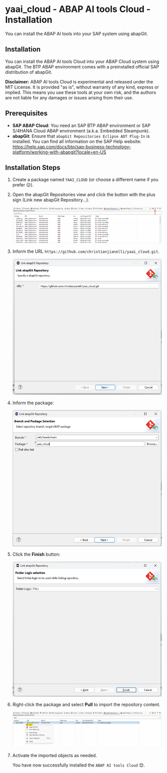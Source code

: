 # yaai_cloud - ABAP AI tools Cloud - Installation
You can install the ABAP AI tools into your SAP system using abapGit. 

## Installation
You can install the ABAP AI tools Cloud into your ABAP Cloud system using abapGit. The BTP ABAP environment comes with a preinstalled official SAP distribution of abapGit.

  **Disclaimer:** ABAP AI tools Cloud is experimental and released under the MIT License. It is provided "as is", without warranty of any kind, express or implied. This means you use these tools at your own risk, and the authors are not liable for any damages or issues arising from their use.

## Prerequisites
 - **SAP ABAP Cloud**: You need an SAP BTP ABAP environment or SAP S/4HANA Cloud ABAP environment (a.k.a. Embedded Steampunk).
 - **abapGit**: Ensure that `abapGit Repositories Eclipse ADT Plug-In` is installed. You can find all information on the SAP Help website: https://help.sap.com/docs/btp/sap-business-technology-platform/working-with-abapgit?locale=en-US

## Installation Steps

1. Create a package named `YAAI_CLOUD` (or choose a different name if you prefer 😉).

2. Open the abapGit Repositories view and click the button with the plus sign (Link new abapGit Repository...).

   ![Installation step](images/install1.png)

4. Inform the URL `https://github.com/christianjianelli/yaai_cloud.git`.

   ![Installation step](images/install2.png)

5. Inform the package:

   ![Installation step](images/install3.png)

6. Click the **Finish** button:

   ![Installation step](images/install4.png)

6. Right-click the package and select **Pull** to import the repository content.

   ![Installation step](images/install5.png)

7. Activate the imported objects as needed.

    You have now successfully installed the `ABAP AI tools Cloud` 😊.